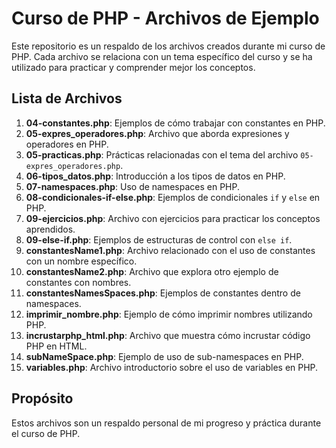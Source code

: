 # Curso de PHP - Archivos de Ejemplo

Este repositorio es un respaldo de los archivos creados durante mi curso de PHP. Cada archivo se relaciona con un tema específico del curso y se ha utilizado para practicar y comprender mejor los conceptos.

## Lista de Archivos

1. **04-constantes.php**: Ejemplos de cómo trabajar con constantes en PHP.
2. **05-expres_operadores.php**: Archivo que aborda expresiones y operadores en PHP.
3. **05-practicas.php**: Prácticas relacionadas con el tema del archivo `05-expres_operadores.php`.
4. **06-tipos_datos.php**: Introducción a los tipos de datos en PHP.
5. **07-namespaces.php**: Uso de namespaces en PHP.
6. **08-condicionales-if-else.php**: Ejemplos de condicionales `if` y `else` en PHP.
7. **09-ejercicios.php**: Archivo con ejercicios para practicar los conceptos aprendidos.
8. **09-else-if.php**: Ejemplos de estructuras de control con `else if`.
9. **constantesName1.php**: Archivo relacionado con el uso de constantes con un nombre específico.
10. **constantesName2.php**: Archivo que explora otro ejemplo de constantes con nombres.
11. **constantesNamesSpaces.php**: Ejemplos de constantes dentro de namespaces.
12. **imprimir_nombre.php**: Ejemplo de cómo imprimir nombres utilizando PHP.
13. **incrustarphp_html.php**: Archivo que muestra cómo incrustar código PHP en HTML.
14. **subNameSpace.php**: Ejemplo de uso de sub-namespaces en PHP.
15. **variables.php**: Archivo introductorio sobre el uso de variables en PHP.

## Propósito

Estos archivos son un respaldo personal de mi progreso y práctica durante el curso de PHP.
